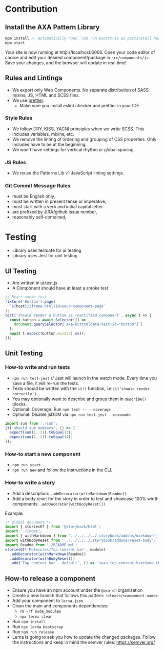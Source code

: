 # Contribution

## Install the AXA Pattern Library
```js
npm install // automatically runs `npm run bootstrap as postinstall hook`
npm start
```

Your site is now running at http://localhost:6006.
Open your code editor of choice and edit your desired component/package in
`src/components/js`. Save your changes, and the browser will update in real time!

## Rules and Lintings

- We export only Web Components. No separate distribution of SASS mixins, JS, HTML and SCSS files.
- We use [prettier](https://prettier.io/).
  - Make sure you install eslint checker and prettier in your IDE

### Style Rules

- We follow DRY, KISS, YAGNI principles when we write SCSS. This includes variables, mixins, etc.
- We remove the linting of ordering and grouping of CSS properties. Only includes have to be at the beginning.
- We won't have settings for vertical rhythm or global spacing.

### JS Rules
- We reuse the Patterns Lib v1 JavaScript linting settings.

### Git Commit Message Rules
- must be English only,
- must be written in present tense or imperative,
- must start with a verb and initial capital letter.
- are prefixed by JIRA/github issue number,
- reasonably self-contained,

# Testing
- Library uses testcafe for ui testing
- Library uses Jest for unit testing

## UI Testing
- Are written in ui.test.js
- A Component should have at least a smoke test

```js
// React smoke test
fixture('Button').page(
  `${host}/iframe.html?id=your-component-page`
);
test('should render a button as reactified component', async t => {
  const button = await Selector(() =>
    document.querySelector(`axa-button[data-test-id="button"]`)
  );
  await t.expect(button.exists).ok();
});
```

## Unit Testing

### How-to write and run tests
- `npm run test-jest` // Jest will launch in the watch mode. Every time you save a file, it will re-run the tests.
- Tests should be written with the `it()` function, i.e `it('should render correctly')`.
- You may optionally want to describe and group them in `describe()` blocks.
- Optional: Coverage: Run `npm test -- --coverage`
- Optional: Disable jsDOM via `npm run test-jest --env=node`

```js
import sum from './sum';
it('should sum numbers', () => {
  expect(sum(1, 2)).toEqual(3);
  expect(sum(2, 2)).toEqual(4);
});
```

### How-to start a new component
- `npm run start`
- `npm run new` and follow the instructions in the CLI.

### How-to write a story

- Add a description: `.addDecorator(withMarkdown(Readme))`
- Add a body reset for the story in order to test and showcase 100% width components: `.addDecorator(withBodyReset())`

Example:

```js
/* global document */
import { storiesOf } from '@storybook/html';
import './index';
import { withMarkdown } from '../../../../.storybook/addons/markdown';
import withBodyReset from '../../../../.storybook/addons/reset-body';
import Readme from './README.md';
storiesOf('Molecules/Top content bar', module)
  .addDecorator(withMarkdown(Readme))
  .addDecorator(withBodyReset())
  .add('Top content bar - default', () => '<axa-top-content-bar>Some children</axa-top-content-bar>');
```

## How-to release a component

- Ensure you have an npm account under the `@axa-ch` organisation
- Create a new branch that follows this pattern: `release/<component-name>`
- Add your component to `lerna.json`
- Clean the main and components dependencies:
  - `rm -rf node_modules`
  - `npx lerna clean`
- Run `npm install`
- Run `npx lerna bootstrap`
- Run `npm run release`
- Lerna is going to ask you how to update the changed packages. Follow the instructions and keep in mind the semver rules: https://semver.org/
